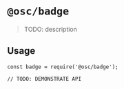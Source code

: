 # `@osc/badge`

> TODO: description

## Usage

```
const badge = require('@osc/badge');

// TODO: DEMONSTRATE API
```
